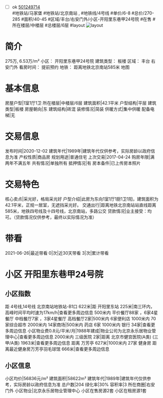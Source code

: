 - [ ] ok [501249714](https://bj.5i5j.com/ershoufang/501249714.html)  
 #地铁站/马家堡 #地铁站/北京南站 ,  #地铁线/4号线
#单价/6-8 #总价/270-285 #面积/40-45   #区域/丰台/右安门外/小区-开阳里东巷甲24号院 #在售 #所在楼层/中楼层 #总楼层/6层 #layout 
![layout](http://image2a.5i5j.com/bdir/layout/3f3343439275498b9cd6d2a2c7d256a2.jpg_P5.jpg) 
# 简介 
 275万,  6.53万/m² 
小区： 开阳里东巷甲24号院
建筑类型： 板楼
区域： 丰台 右安门外
看房时间： 提前预约
地铁： 距离地铁北京南站585米 地图
# 基本信息 
 房屋户型|1室1厅1卫
所在楼层|中楼层/6层
建筑面积|42.1平米
户型结构|平层
建筑类型|板楼
房屋朝向|东
建筑结构|砖混
装修情况|简装
供暖方式|集中供暖
配备电梯|无
# 交易信息 
 发布时间|2020-12-02
建筑年代|1989年|建筑年代仅供参考，实际房龄以政府信息为准
产权性质|商品房
规划用途|普通住宅
上次交易|2017-04-24
购房年限|满两年不满五年
共有情况|单独所有
抵押情况|有
房本备件|已上传房本照片
# 交易特色 
 核心卖点|采光好，格局采光好
户型介绍|此房为东向1室1厅1厨1卫1阳，建筑面积为42.1平米，正规一居室，无遮挡采光好。
交通出行|距离地铁北京南站站直线距离585米，地铁四号线及十四号线，北京南站，多路公交
贷款情况|业主接受：均可。（贷款情况仅供参考，最终以实际情况为准）
# 带看 
 2021-06-26|最近带看	 0|次|近30天带看	 3|次|累计带看
# 小区 开阳里东巷甲24号院
## 小区指数 
 距 4号线,14号线 北京南站地铁站-B1口 622米|距 开阳里东站 225米|南三环内， 高峰时间平均时速为17km/h|查看更多周边信息
500米内 平价餐厅88家 ，6家4星餐厅
中档餐厅7家 ，3家4星餐厅
高档餐厅2家|500米内 6家便利店
1000米内 70家综合超市
2000米内 14家商场|500米内 药店 6家
1000米内 银行 34家|查看更多周边信息
小区物业费0.8元/平米/月|1988年建成|物业公司为北京永乐居物业管理中心|查看更多周边信息
2000米内 三级医院 2家|距离 北京市健宫医院(A类) (三甲/A类) 1963米|查看更多周边信息
距离 万芳亭 627米|1000米内 27家 健身房
距离最近健身房万芳亭羽毛球馆 666米|查看更多周边信息
## 小区信息 
 小区均价|56836元/m²
建筑面积|58622m²
建筑年代|1989年|建筑年代仅供参考，实际房龄以政府信息为准
总户数|204
绿化率|30%
容积率|3
所在商圈|右安门外
小区物业|北京永乐居物业管理中心
小区在售房源2套
小区在租房源1套
